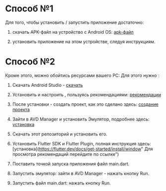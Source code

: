 
# Способ №1
Для того, чтобы установить / запустить приложение  достаточно:

1. скачать APK-файл на устройство с Android OS: [apk-файл](https://drive.google.com/file/d/11uLwgXvhsC-k481cCUcrk4bx4tbFwcsI/view?usp=sharing "Для скачивания перейдите по ссылке")

2. установить приложение на этом устройстве, следуя инструкциям.

# Способ №2
Кроме этого, можно обойтись ресурсами вашего PC:
Для этого нужно :

1. Скачать Android Studio -  [скачать](https://developer.android.com/studio/?gclid=Cj0KCQjwgJv4BRCrARIsAB17JI52OaFk47_fuVPzcxY9dEk5Ahk6v3NI1FHZTg_phsib9q9RzqoTPPUaAvHREALw_wcB&authuser=1&gclsrc=aw.ds "Для скачивания перейдите по ссылке")

2. Установить и настроить , пользуясь рекомендациями: [рекомендации](https://developer.android.com/studio/install "Для просмотра рекомендаций перейдите по ссылке")

3. После установки - создать проект, как это сделано здесь: [создание проекта](https://developer.android.com/training/basics/firstapp/creating-project "Для просмотра рекомендаций перейдите по ссылке")

4. Зайти в AVD Manager и установить Эмулятор, подробнее здесь:  [установка]( https://developer.android.com/studio/run/managing-avds "Для просмотра рекомендаций перейдите по ссылке") 

5. Скачать этот репозиторий и установить его.

6. Установить Flutter SDK и Flutter Plugin, полная инструкция здесь:  [установка](https://flutter.dev/docs/get-started/install/window" Для просмотра рекомендаций перейдите по ссылке") 

7. Поставить точкой запуска приложения файл main.dart.

8. Запустить эмулятор: зайти в AVD Manager - нажать кнопку Run.

9. Запустить файл main.dart: нажать кнопку Run.
